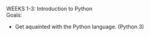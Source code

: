 WEEKS 1-3: Introduction to Python
<br>
Goals:
<br>
<ul>
<li>Get aquainted with the Python language. (Python 3)</li>
</ul>
